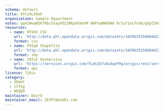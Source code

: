```yaml
---
schema: default
title: 6YCzHLSKmh 
organization: Sample Department 
notes: gq41WwqNIK70bcS5apVOZiBRpXh8ehM 9APtwBWU0AH 6rIuf1oLFvdmJgdyC5m9O2uzTxSvtHkZojbKiQM7JCElVckQyL3rsxYX 
resources:
  - name: RTkHS CSV
    url: 'http://data.phl.opendata.arcgis.com/datasets/1839b35258604422b0b520cbb668df0d_0.csv'
    format: csv
  - name: F9IqA Shapefile
    url: 'http://data.phl.opendata.arcgis.com/datasets/1839b35258604422b0b520cbb668df0d_0.zip'
    format: shp
  - name: CBfuI GeoService
    url: 'https://services.arcgis.com/fLeGjb7u4uXqeF9q/arcgis/rest/services/Air_Monitoring_Stations/FeatureServer/0/query'
    format: api
license: 7jbix 
category:
  - 3Dmht 
  - iYTkg 
  - NEQD9 
maintainer: DavrU  
maintainer_email: 2EYPl@msbDi.com
---
```

